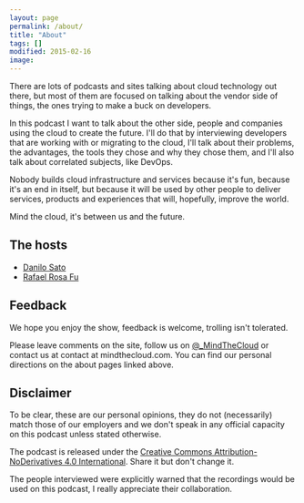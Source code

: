 ```yaml
---
layout: page
permalink: /about/
title: "About"
tags: []
modified: 2015-02-16
image:
---
```


There are lots of podcasts and sites talking about cloud technology out there, but most of them are focused on talking about the vendor side of things, the ones trying to make a buck on developers.

In this podcast I want to talk about the other side, people and companies using the cloud to create the future. I'll do that by interviewing developers that are working with or migrating to the cloud, I'll talk about their problems, the advantages, the tools they chose and why they chose them, and I'll also talk about correlated subjects, like DevOps.

Nobody builds cloud infrastructure and services because it's fun, because it's an end in itself, but because it will be used by other people to deliver services, products and experiences that will, hopefully, improve the world.

Mind the cloud, it's between us and the future.

## The hosts
* [Danilo Sato](/dtsato)
* [Rafael Rosa Fu](/rafaelrosafu)

## Feedback
We hope you enjoy the show, feedback is welcome, trolling isn't tolerated.

Please leave comments on the site, follow us on [@_MindTheCloud](https://twitter.com/_MindTheCloud) or contact us at contact at mindthecloud.com. You can find our personal directions on the about pages linked above.

## Disclaimer

To be clear, these are our personal opinions, they do not (necessarily) match those of our employers and we don't speak in any official capacity on this podcast unless stated otherwise.

The podcast is released under the [Creative Commons Attribution-NoDerivatives 4.0 International](https://creativecommons.org/licenses/by-nd/4.0/). Share it but don't change it.

The people interviewed were explicitly warned that the recordings would be used on this podcast, I really appreciate their collaboration.
